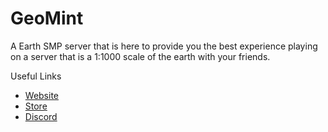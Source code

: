 # GeoMint
A Earth SMP server that is here to provide you the best experience playing on a server that is a 1:1000 scale of the earth with your friends.

Useful Links
- [Website](https://geomint.net)
- [Store](https://store.geomint.net)
- [Discord](https://discord.gg/geomint)
